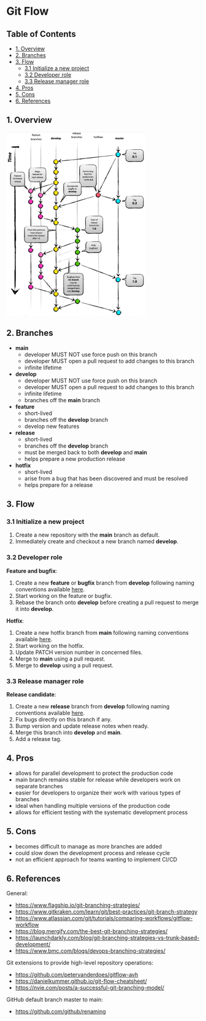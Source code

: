 # Git Flow <!-- omit in toc -->

## Table of Contents <!-- omit in toc -->

- [1. Overview](#1-overview)
- [2. Branches](#2-branches)
- [3. Flow](#3-flow)
  - [3.1 Initialize a new project](#31-initialize-a-new-project)
  - [3.2 Developer role](#32-developer-role)
  - [3.3 Release manager role](#33-release-manager-role)
- [4. Pros](#4-pros)
- [5. Cons](#5-cons)
- [6. References](#6-references)


## 1. Overview

![GitFlow Branching Strategy](../../resources/git-strategies-gitflow-graph.png "GitFlow Branching Strategy")

## 2. Branches

- **main**
  - developer MUST NOT use force push on this branch
  - developer MUST open a pull request to add changes to this branch
  - infinite lifetime
- **develop**
  - developer MUST NOT use force push on this branch
  - developer MUST open a pull request to add changes to this branch
  - infinite lifetime
  - branches off the **main** branch
- **feature**
  - short-lived
  - branches off the **develop** branch
  - develop new features
- **release**
  - short-lived
  - branches off the **develop** branch
  - must be merged back to both **develop** and **main**
  - helps prepare a new production release
- **hotfix**
  - short-lived
  - arise from a bug that has been discovered and must be resolved
  - helps prepare for a release

## 3. Flow

### 3.1 Initialize a new project

1. Create a new repository with the **main** branch as default.
2. Immediately create and checkout a new branch named **develop**.

### 3.2 Developer role

**Feature and bugfix**:
1. Create a new **feature** or **bugfix** branch from **develop** following naming conventions available [here](../naming.md).
2. Start working on the feature or bugfix.
3. Rebase the branch onto **develop** before creating a pull request to merge it into **develop**.

**Hotfix**:
1. Create a new hotfix branch from **main** following naming conventions available [here](../naming.md).
2. Start working on the hotfix.
3. Update PATCH version number in concerned files.
4. Merge to **main** using a pull request.
5. Merge to **develop** using a pull request.

### 3.3 Release manager role

**Release candidate**:
1. Create a new **release** branch from **develop** following naming conventions available [here](../naming.md).
2. Fix bugs directly on this branch if any.
3. Bump version and update release notes when ready.
4. Merge this branch into **develop** and **main**.
5. Add a release tag.

## 4. Pros

- allows for parallel development to protect the production code
- main branch remains stable for release while developers work on separate branches
- easier for developers to organize their work with various types of branches
- ideal when handling multiple versions of the production code
- allows for efficient testing with the systematic development process

## 5. Cons

- becomes difficult to manage as more branches are added
- could slow down the development process and release cycle
- not an efficient approach for teams wanting to implement CI/CD

## 6. References

General:
- https://www.flagship.io/git-branching-strategies/
- https://www.gitkraken.com/learn/git/best-practices/git-branch-strategy
- https://www.atlassian.com/git/tutorials/comparing-workflows/gitflow-workflow
- https://blog.mergify.com/the-best-git-branching-strategies/
- https://launchdarkly.com/blog/git-branching-strategies-vs-trunk-based-development/
- https://www.bmc.com/blogs/devops-branching-strategies/

Git extensions to provide high-level repository operations:
- https://github.com/petervanderdoes/gitflow-avh
- https://danielkummer.github.io/git-flow-cheatsheet/
- https://nvie.com/posts/a-successful-git-branching-model/

GitHub default branch master to main:
- https://github.com/github/renaming
